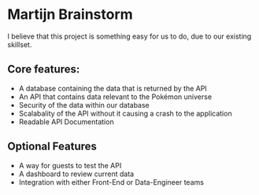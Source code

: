 # Martijn Brainstorm

I believe that this project is something easy for us to do, due to our existing skillset.

## Core features:
- A database containing the data that is returned by the API
- An API that contains data relevant to the Pokémon universe
- Security of the data within our database
- Scalabality of the API without it causing a crash to the application
- Readable API Documentation

## Optional Features
- A way for guests to test the API
- A dashboard to review current data
- Integration with either Front-End or Data-Engineer teams